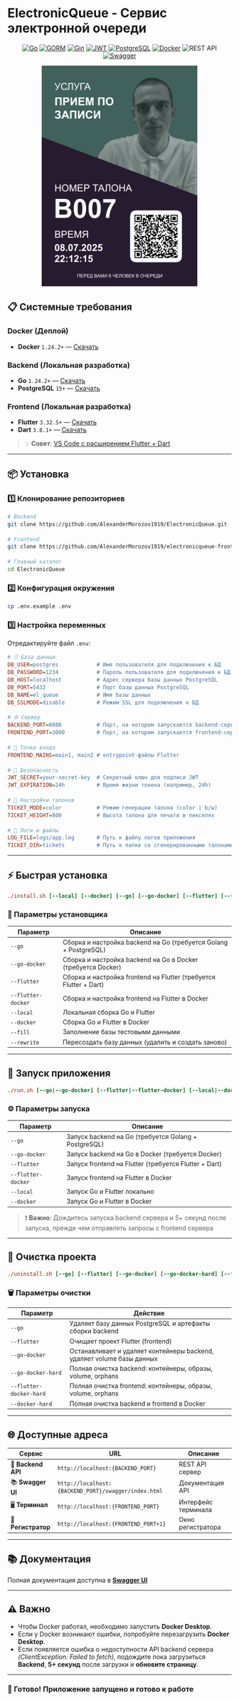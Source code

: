 # **ElectronicQueue - Сервис электронной очереди**

<p align="center">
  <a href="https://go.dev/"><img src="https://img.shields.io/badge/Go-00ADD8?logo=go&logoColor=white&style=for-the-badge" alt="Go"></a>
  <a href="https://gorm.io/"><img src="https://img.shields.io/badge/GORM-FFCA28?logo=go&logoColor=black&style=for-the-badge" alt="GORM"></a>
  <a href="https://gin-gonic.com/"><img src="https://img.shields.io/badge/Gin-00B386?logo=go&logoColor=white&style=for-the-badge" alt="Gin"></a>
  <a href="https://jwt.io/"><img src="https://img.shields.io/badge/JWT-000000?logo=jsonwebtokens&logoColor=white&style=for-the-badge" alt="JWT"></a>
  <a href="https://www.postgresql.org/"><img src="https://img.shields.io/badge/PostgreSQL-4169E1?logo=postgresql&logoColor=white&style=for-the-badge" alt="PostgreSQL"></a>
  <a href="https://www.docker.com/"><img src="https://img.shields.io/badge/Docker-2496ED?logo=docker&logoColor=white&style=for-the-badge" alt="Docker"></a>
  <a><img src="https://img.shields.io/badge/REST%20API-FF6F00?logo=rest&logoColor=white&style=for-the-badge" alt="REST API"></a>
  <a href="https://swagger.io/"><img src="https://img.shields.io/badge/Swagger-85EA2D?logo=swagger&logoColor=black&style=for-the-badge" alt="Swagger"></a>
</p>

<p align="center">
  <img src="assets/img/ticket_example.png" alt="Пример талона" width="350"/>
</p>

## 📋 Системные требования

### Docker (Деплой)
- **Docker** `1.24.2+` — [Скачать](https://docs.docker.com/desktop/)

### Backend (Локальная разработка)
- **Go** `1.24.2+` — [Скачать](https://go.dev/dl/)
- **PostgreSQL** `15+` — [Скачать](https://www.postgresql.org/download/)

### Frontend (Локальная разработка)
- **Flutter** `3.32.5+` — [Скачать](https://docs.flutter.dev/get-started/install)
- **Dart** `3.8.1+` — [Скачать](https://dart.dev/get-dart)

> 💡 **Совет**: [VS Code с расширением Flutter + Dart](https://docs.flutter.dev/install/with-vs-code)

---

## 📦 Установка

### 1️⃣ Клонирование репозиториев

```bash
# Backend
git clone https://github.com/AlexanderMorozov1919/ElectronicQueue.git

# Frontend
git clone https://github.com/AlexanderMorozov1919/electronicqueue-frontend.git

# Главный каталог
cd ElectronicQueue
```

### 2️⃣ Конфигурация окружения

```bash
cp .env.example .env
```

### 3️⃣ Настройка переменных

Отредактируйте файл `.env`:

```ini
# 🗄️ База данных
DB_USER=postgres            # Имя пользователя для подключения к БД
DB_PASSWORD=1234            # Пароль пользователя для подключения к БД
DB_HOST=localhost           # Адрес сервера базы данных PostgreSQL
DB_PORT=5432                # Порт базы данных PostgreSQL
DB_NAME=el_queue            # Имя базы данных
DB_SSLMODE=disable          # Режим SSL для подключения к БД

# 🌐 Сервер
BACKEND_PORT=8080           # Порт, на котором запускается backend-сервер
FRONTEND_PORT=3000          # Порт, на котором запускается frontend-сервер

# 🚪 Точки входа
FRONTEND_MAINS=main1, main2 # entrypoint-файлы Flutter

# 🔐 Безопасность
JWT_SECRET=your-secret-key  # Секретный ключ для подписи JWT
JWT_EXPIRATION=24h          # Время жизни токена (например, 24h)

# 🎫 Настройки талонов
TICKET_MODE=color           # Режим генерации талона (color | b/w)
TICKET_HEIGHT=800           # Высота талона для печати в пикселях

# 📝 Логи и файлы
LOG_FILE=logs/app.log       # Путь к файлу логов приложения
TICKET_DIR=tickets          # Путь к папке со сгенерированными талонами
```

---

## ⚡ Быстрая установка

```ini
./install.sh [--local] [--docker] [--go] [--go-docker] [--flutter] [--flutter-docker] [--fill] [--rewrite]
```

### 📌 Параметры установщика

| Параметр              | Описание                                                        |
|-----------------------|-----------------------------------------------------------------|
| `--go`                | Сборка и настройка backend на Go (требуется Golang + PostgreSQL) |
| `--go-docker`         | Сборка и настройка backend на Go в Docker (требуется Docker)     |
| `--flutter`           | Сборка и настройка frontend на Flutter (требуется Flutter + Dart)|
| `--flutter-docker`    | Сборка и настройка frontend на Flutter в Docker                 |
| `--local`             | Локальная сборка Go и Flutter                                   |
| `--docker`            | Сборка Go и Flutter в Docker                                    |
| `--fill`              | Заполнение базы тестовыми данными                               |
| `--rewrite`           | Пересоздать базу данных (удалить и создать заново)              |

---

## 🚀 Запуск приложения

```ini
./run.sh [--go|--go-docker] [--flutter|--flutter-docker] [--local|--docker]
```

### ⚙️ Параметры запуска

| Параметр              | Описание                                                        |
|-----------------------|-----------------------------------------------------------------|
| `--go`                | Запуск backend на Go (требуется Golang + PostgreSQL)            |
| `--go-docker`         | Запуск backend на Go в Docker (требуется Docker)                |
| `--flutter`           | Запуск frontend на Flutter (требуется Flutter + Dart)           |
| `--flutter-docker`    | Запуск frontend на Flutter в Docker                             |
| `--local`             | Запуск Go и Flutter локально                                    |
| `--docker`            | Запуск Go и Flutter в Docker                                    |
> ❗️ **Важно**: Дождитесь запуска backend сервера и 5+ секунд после запуска, прежде чем отправлять запросы с frontend сервера

---

## 🧹 Очистка проекта

```ini
./uninstall.sh [--go] [--flutter] [--go-docker] [--go-docker-hard] [--flutter-docker-hard] [--docker-hard]
```

### 🗑️ Параметры очистки

| Параметр                | Действие                                                                 |
|-------------------------|--------------------------------------------------------------------------|
| `--go`                  | Удаляет базу данных PostgreSQL и артефакты сборки backend                |
| `--flutter`             | Очищает проект Flutter (frontend)                                        |
| `--go-docker`           | Останавливает и удаляет контейнеры backend, удаляет volume базы данных   |
| `--go-docker-hard`      | Полная очистка backend: контейнеры, образы, volume, orphans              |
| `--flutter-docker-hard` | Полная очистка frontend: контейнеры, образы, volume, orphans             |
| `--docker-hard`         | Полная очистка backend и frontend в Docker                               |

---

## 🌐 Доступные адреса

| Сервис | URL | Описание |
|--------|-----|----------|
| 🔧 **Backend API** | `http://localhost:{BACKEND_PORT}` | REST API сервер |
| 📚 **Swagger UI** | `http://localhost:{BACKEND_PORT}/swagger/index.html` | Документация API |
| 🖥️ **Терминал** | `http://localhost:{FRONTEND_PORT}` | Интерфейс терминала |
| 📝 **Регистратор** | `http://localhost:{FRONTEND_PORT+1}` | Окно регистратора |

---

## 📚 Документация

Полная документация доступна в **[Swagger UI](http://localhost:8080/swagger/index.html)**

---

## ⚠️ Важно

- Чтобы Docker работал, необходимо запустить **Docker Desktop**.
- Если y Docker возникают ошибки, попробуйте перезагрузить **Docker Desktop**.
- Если появляется ошибка о недоступности API backend сервера *(ClientException: Failed to fetch)*, подождите пока загрузиться **Backend**, **5+ секунд** после загрузки и **обновите страницу**.

---

### 🎉 Готово! Приложение запущено и готово к работе